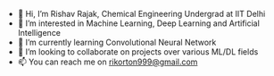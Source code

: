 - 👋 Hi, I’m Rishav Rajak, Chemical Engineering Undergrad at IIT Delhi
- 👀 I’m interested in Machine Learning, Deep Learning and Artificial Intelligence
- 🌱 I’m currently learning Convolutional Neural Network
- 💞️ I’m looking to collaborate on projects over various ML/DL fields 
- 📫 You can reach me on rikorton999@gmail.com

<!---
rik030/rik030 is a ✨ special ✨ repository because its `README.md` (this file) appears on your GitHub profile.
You can click the Preview link to take a look at your changes.
--->
